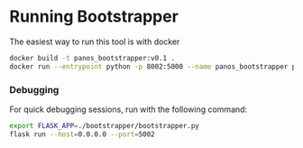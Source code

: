 # Running Bootstrapper

The easiest way to run this tool is with docker

```bash
docker build -t panos_bootstrapper:v0.1 . 
docker run --entrypoint python -p 8002:5000 --name panos_bootstrapper panos_bootstrapper:v0.1 /app/bootstrapper/bootstrapper.py
```

### Debugging

For quick debugging sessions, run with the following command:
```bash
export FLASK_APP=./bootstrapper/bootstrapper.py
flask run --host=0.0.0.0 --port=5002
```
